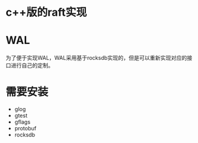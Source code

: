# c++版的raft实现

# WAL
为了便于实现WAL，WAL采用基于rocksdb实现的，但是可以重新实现对应的接口进行自己的定制。

# 需要安装
- glog
- gtest
- gflags
- protobuf
- rocksdb
